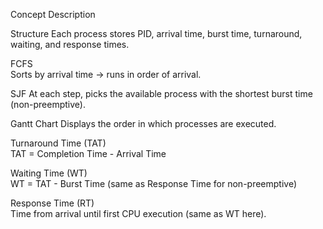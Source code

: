 Concept	Description

Structure
Each process stores PID, arrival time, burst time, turnaround, waiting, and response times.

FCFS	
Sorts by arrival time → runs in order of arrival.

SJF	
At each step, picks the available process with the shortest burst time (non-preemptive).

Gantt Chart	
Displays the order in which processes are executed.

Turnaround Time (TAT)	
TAT = Completion Time - Arrival Time

Waiting Time (WT)	
WT = TAT - Burst Time (same as Response Time for non-preemptive)

Response Time (RT)	
Time from arrival until first CPU execution (same as WT here).

